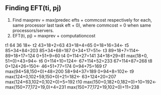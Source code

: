## Finding EFT(ti, pj)

1. Find maxprev = max(predec efts + commcost respectively for each, same processor last task eft + 0), where commcost = 0 when same processors/servers.
2. EFT(ti, pj) = maxprev + computationcost

t1	    64		                            36		                    18<-
t2	    43+18+2=63	                        43+18+4=65	                0+18+16=34<-
t5	    85+34+84=203	                    85+34+68=187	            0+34+17=51<-
t3	    89+18+7=114<-	                    89+18+17=124	            0+51+9=60
t4	    0+114+27=141	                    34+18+29=81	                max(18+0, 51+0)+43=94<-
t6	    0+114+10=124<-	                    67+114+52=233	            67+114+87=268
t8	    0+124+26=150<-	                    46+51+77=174                0+94+75=169
t7      max(94+58,150+0)+48=200             58+94+37=189                0+94+8=102<-
t9      max(124+0,102+59,150+0)+21=182<-    63+124+20=207               max(124+63,102+0,102+0)+5=192
t10     max(150+0,182+0,182+0)+10=192<-     max(150+77,172+19,0)+4=231  max(150+77,172+19,102+0)+11=238

